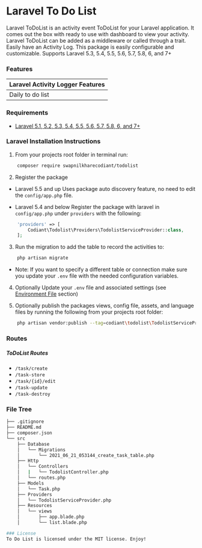 # Laravel To Do List
Laravel ToDoList is an activity event ToDoList for your Laravel application. It comes out the box with ready to use with dashboard to view your activity. Laravel ToDoList can be added as a middleware or called through a trait. Easily have an Activity Log. This package is easily configurable and customizable. Supports Laravel 5.3, 5.4, 5.5, 5.6, 5.7, 5.8, 6, and 7+

### Features
| Laravel Activity Logger Features  |
| :------------ |
|Daily to do list|

### Requirements
* [Laravel 5.1, 5.2, 5.3, 5.4, 5.5, 5.6, 5.7, 5.8, 6, and 7+](https://laravel.com/docs/installation)

### Laravel Installation Instructions
1. From your projects root folder in terminal run:

```bash
    composer require swapnilkharecodiant/todolist
```

2. Register the package

* Laravel 5.5 and up
Uses package auto discovery feature, no need to edit the `config/app.php` file.

* Laravel 5.4 and below
Register the package with laravel in `config/app.php` under `providers` with the following:

```php
    'providers' => [
        Codiant\Todolist\Providers\TodolistServiceProvider::class,
    ];
```

3. Run the migration to add the table to record the activities to:

```php
    php artisan migrate
```

* Note: If you want to specify a different table or connection make sure you update your `.env` file with the needed configuration variables.

4. Optionally Update your `.env` file and associated settings (see [Environment File](#environment-file) section)

5. Optionally publish the packages views, config file, assets, and language files by running the following from your projects root folder:

```bash
    php artisan vendor:publish --tag=codiant\todolist\TodolistServiceProvider 
```


### Routes
##### ToDoList Routes

* ```/task/create```
* ```/task-store```
* ```/task/{id}/edit```
* ```/task-update```
* ```/task-destroy```

### File Tree

```bash
├── .gitignore
├── README.md
├── composer.json
└── src
    ├── Database
    │   └── Migrations
    │       └── 2021_06_21_053144_create_task_table.php
    ├── Http
    │   └── Controllers
    │   |   └── TodolistController.php
    │   └── routes.php
    ├── Models
    │   └── Task.php
    ├── Providers
    │   └── TodolistServiceProvider.php
    ├── Resources
    │   └── views
    │       ├── app.blade.php
    │       └── list.blade.php

### License
To Do List is licensed under the MIT license. Enjoy!